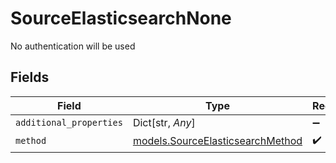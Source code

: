 # SourceElasticsearchNone

No authentication will be used


## Fields

| Field                                                                      | Type                                                                       | Required                                                                   | Description                                                                |
| -------------------------------------------------------------------------- | -------------------------------------------------------------------------- | -------------------------------------------------------------------------- | -------------------------------------------------------------------------- |
| `additional_properties`                                                    | Dict[str, *Any*]                                                           | :heavy_minus_sign:                                                         | N/A                                                                        |
| `method`                                                                   | [models.SourceElasticsearchMethod](../models/sourceelasticsearchmethod.md) | :heavy_check_mark:                                                         | N/A                                                                        |